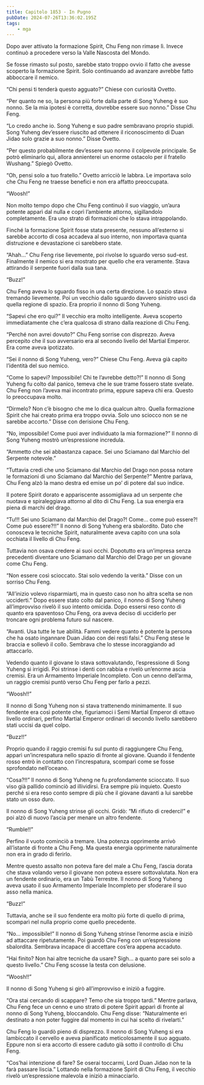 ```yaml
---
title: Capitolo 1853 - In Pugno
pubDate: 2024-07-26T13:36:02.195Z
tags:
    - mga
---
```


Dopo aver attivato la formazione Spirit, Chu Feng non rimase lì. Invece continuò a procedere verso la Valle Nascosta del Mondo.

Se fosse rimasto sul posto, sarebbe stato troppo ovvio il fatto che avesse scoperto la formazione Spirit. Solo continuando ad avanzare avrebbe fatto abboccare il nemico.

“Chi pensi ti tenderà questo agguato?” Chiese con curiosità Ovetto.

“Per quanto ne so, la persona più forte dalla parte di Song Yuheng è suo nonno. Se la mia ipotesi è corretta, dovrebbe essere suo nonno.” Disse Chu Feng.

“Lo credo anche io. Song Yuheng e suo padre sembravano proprio stupidi. Song Yuheng dev’essere riuscito ad ottenere il riconoscimento di Duan Jidao solo grazie a suo nonno.” Disse Ovetto.

“Per questo probabilmente dev’essere suo nonno il colpevole principale. Se potrò eliminarlo qui, allora annienterei un enorme ostacolo per il fratello Wushang.” Spiegò Ovetto.

“Oh, pensi solo a tuo fratello.” Ovetto arricciò le labbra. Le importava solo che Chu Feng ne traesse benefici e non era affatto preoccupata.

“Woosh!”

Non molto tempo dopo che Chu Feng continuò il suo viaggio, un’aura potente apparì dal nulla e coprì l’ambiente attorno, sigillandolo completamente. Era uno strato di formazioni che lo stava intrappolando.

Finché la formazione Spirit fosse stata presente, nessuno all’esterno si sarebbe accorto di cosa accadeva al suo interno, non importava quanta distruzione e devastazione ci sarebbero state.

“Ahah…” Chu Feng rise lievemente, poi rivolse lo sguardo verso sud-est. Finalmente il nemico si era mostrato per quello che era veramente. Stava attirando il serpente fuori dalla sua tana.

“Buzz!”

Chu Feng aveva lo sguardo fisso in una certa direzione. Lo spazio stava tremando lievemente. Poi un vecchio dallo sguardo davvero sinistro uscì da quella regione di spazio. Era proprio il nonno di Song Yuheng.

“Sapevi che ero qui?” Il vecchio era molto intelligente. Aveva scoperto immediatamente che c’era qualcosa di strano dalla reazione di Chu Feng.

“Perché non avrei dovuto?” Chu Feng sorrise con disprezzo. Aveva percepito che il suo avversario era al secondo livello del Martial Emperor. Era come aveva ipotizzato.

“Sei il nonno di Song Yuheng, vero?” Chiese Chu Feng. Aveva già capito l’identità del suo nemico.

“Come lo sapevi? Impossibile! Chi te l’avrebbe detto?!” Il nonno di Song Yuheng fu colto dal panico, temeva che le sue trame fossero state svelate. Chu Feng non l’aveva mai incontrato prima, eppure sapeva chi era. Questo lo preoccupava molto.

“Dirmelo? Non c’è bisogno che me lo dica qualcun altro. Quella formazione Spirit che hai creato prima era troppo ovvia. Solo uno sciocco non se ne sarebbe accorto.” Disse con derisione Chu Feng.

“No, impossibile! Come puoi aver individuato la mia formazione?” Il nonno di Song Yuheng mostrò un’espressione incredula.

“Ammetto che sei abbastanza capace. Sei uno Sciamano dal Marchio del Serpente notevole.”

“Tuttavia credi che uno Sciamano dal Marchio del Drago non possa notare le formazioni di uno Sciamano dal Marchio del Serpente?” Mentre parlava, Chu Feng alzò la mano destra ed emise un po’ di potere dal suo indice.

Il potere Spirit dorato e appariscente assomigliava ad un serpente che nuotava e spiraleggiava attorno al dito di Chu Feng. La sua energia era piena di marchi del drago.

“Tu!!! Sei uno Sciamano dal Marchio del Drago?! Come… come può essere?! Come può essere?!!” Il nonno di Song Yuheng era sbalordito. Dato che conosceva le tecniche Spirit, naturalmente aveva capito con una sola occhiata il livello di Chu Feng.

Tuttavia non osava credere ai suoi occhi. Dopotutto era un’impresa senza precedenti diventare uno Sciamano dal Marchio del Drago per un giovane come Chu Feng.

“Non essere così scioccato. Stai solo vedendo la verità.” Disse con un sorriso Chu Feng.

“All’inizio volevo risparmiarti, ma in questo caso non ho altra scelta se non ucciderti.” Dopo essere stato colto dal panico, il nonno di Song Yuheng all’improvviso rivelò il suo intento omicida. Dopo essersi reso conto di quanto era spaventoso Chu Feng, ora aveva deciso di ucciderlo per troncare ogni problema futuro sul nascere.

“Avanti. Usa tutte le tue abilità. Fammi vedere quanto è potente la persona che ha osato ingannare Duan Jidao con dei resti falsi.” Chu Feng stese le braccia e sollevò il collo. Sembrava che lo stesse incoraggiando ad attaccarlo.

Vedendo quanto il giovane lo stava sottovalutando, l’espressione di Song Yuheng si irrigidì. Poi strinse i denti con rabbia e rivelò un’enorme ascia cremisi. Era un Armamento Imperiale Incompleto. Con un cenno dell’arma, un raggio cremisi puntò verso Chu Feng per farlo a pezzi.

“Woosh!!”

Il nonno di Song Yuheng non si stava trattenendo minimamente. Il suo fendente era così potente che, figuriamoci i Semi Martial Emperor di ottavo livello ordinari, perfino Martial Emperor ordinari di secondo livello sarebbero stati uccisi da quel colpo.

“Buzz!!”

Proprio quando il raggio cremisi fu sul punto di raggiungere Chu Feng, apparì un’increspatura nello spazio di fronte al giovane. Quando il fendente rosso entrò in contatto con l’increspatura, scomparì come se fosse sprofondato nell’oceano.

“Cosa?!!” Il nonno di Song Yuheng ne fu profondamente scioccato. Il suo viso già pallido cominciò ad illividirsi. Era sempre più inquieto. Questo perché si era reso conto sempre di più che il giovane davanti a lui sarebbe stato un osso duro.

Il nonno di Song Yuheng strinse gli occhi. Gridò: “Mi rifiuto di crederci!” e poi alzò di nuovo l’ascia per menare un altro fendente.

“Rumble!!”

Perfino il vuoto cominciò a tremare. Una potenza opprimente arrivò all’istante di fronte a Chu Feng. Ma questa energia opprimente naturalmente non era in grado di ferirlo.

Mentre questo assalto non poteva fare del male a Chu Feng, l’ascia dorata che stava volando verso il giovane non poteva essere sottovalutata. Non era un fendente ordinario, era un Tabù Terrestre. Il nonno di Song Yuheng aveva usato il suo Armamento Imperiale Incompleto per sfoderare il suo asso nella manica.

“Buzz!”

Tuttavia, anche se il suo fendente era molto più forte di quello di prima, scomparì nel nulla proprio come quello precedente.

“No… impossibile!” Il nonno di Song Yuheng strinse l’enorme ascia e iniziò ad attaccare ripetutamente. Poi guardò Chu Feng con un’espressione sbalordita. Sembrava incapace di accettare cos’era appena accaduto.

“Hai finito? Non hai altre tecniche da usare? Sigh… a quanto pare sei solo a questo livello.” Chu Feng scosse la testa con delusione.

“Woosh!!”

Il nonno di Song Yuheng si girò all’improvviso e iniziò a fuggire.

“Ora stai cercando di scappare? Temo che sia troppo tardi.” Mentre parlava, Chu Feng fece un cenno e uno strato di potere Spirit apparì di fronte al nonno di Song Yuheng, bloccandolo. Chu Feng disse: “Naturalmente eri destinato a non poter fuggire dal momento in cui hai scelto di rivelarti.”

Chu Feng lo guardò pieno di disprezzo. Il nonno di Song Yuheng si era lambiccato il cervello e aveva pianificato meticolosamente il suo agguato. Eppure non si era accorto di essere caduto già sotto il controllo di Chu Feng.

“Cos’hai intenzione di fare? Se oserai toccarmi, Lord Duan Jidao non te la farà passare liscia.” Lottando nella formazione Spirit di Chu Feng, il vecchio rivelò un’espressione malevola e iniziò a minacciarlo.



